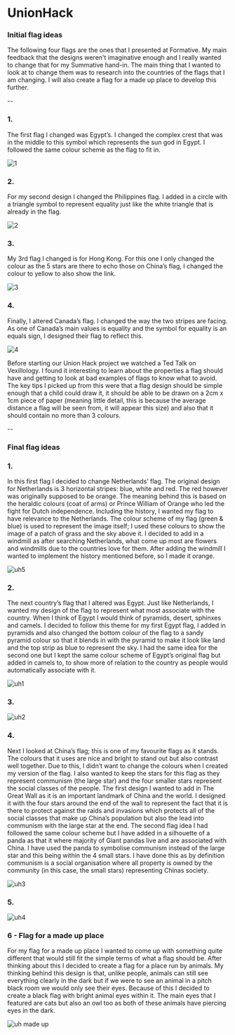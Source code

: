 # UnionHack

###   Initial flag ideas

The following four flags are the ones that I presented at Formative. My main feedback that the designs weren't imaginative enough and I really wanted to change that for my Summative hand-in. The main thing that I wanted to look at to change them was to research into the countries of the flags that I am changing. I will also create a flag for a made up place to develop this further.

--

### 1. 
The first flag I changed was Egypt’s. I changed the complex crest that was in the middle to this symbol which represents the sun god in Egypt. I followed the same colour scheme as the flag to fit in.

![1](https://cloud.githubusercontent.com/assets/22593770/19627497/cc538440-993f-11e6-8680-ad1c939b61a8.jpg) 

### 2. 
For my second design I changed the Philippines flag. I added in a circle with a triangle symbol to represent equality just like the white triangle that is already in the flag.

![2](https://cloud.githubusercontent.com/assets/22593770/19627510/1a856516-9940-11e6-85eb-cebf249db172.jpg)

### 3.
My 3rd flag I changed is for Hong Kong. For this one I only changed the colour as the 5 stars are there to echo those on China’s flag, I changed the colour to yellow to also show the link.

![3](https://cloud.githubusercontent.com/assets/22593770/19627518/45e02070-9940-11e6-9b97-b122fd2c3e1b.jpg)

### 4. 
Finally, I altered Canada’s flag. I changed the way the two stripes are facing. As one of Canada’s main values is equality and the symbol for equality is an equals sign, I designed their flag to reflect this.

![4](https://cloud.githubusercontent.com/assets/22593770/19627541/0a21fb7a-9941-11e6-8cbb-38780d5f8980.jpg)

Before starting our Union Hack project we watched a Ted Talk on Vexillology. I found it interesting to learn about the properties a flag should have and getting to look at bad examples of flags to know what to avoid. The key tips I picked up from this were that a flag design should be simple enough that a child could draw it, it should be able to be drawn on a 2cm x 1cm piece of paper (meaning little detail, this is because the average distance a flag will be seen from, it will appear this size) and also that it should contain no more than 3 colours. 

-- 
 
### Final flag ideas

### 1.
In this first flag I decided to change Netherlands’ flag. The original design for Netherlands is 3 horizontal stripes: blue, white and red. The red however was originally supposed to be orange. The meaning behind this is based on the heraldic colours (coat of arms) or Prince William of Orange who led the fight for Dutch independence. Including the history, I wanted my flag to have relevance to the Netherlands. The colour scheme of my flag (green & blue) is used to represent the image itself; I used these colours to show the image of a patch of grass and the sky above it. I decided to add in a windmill as after searching Netherlands, what come up most are flowers and windmills due to the countries love for them. After adding the windmill I wanted to implement the history mentioned before, so I made it orange. 

![uh5](https://cloud.githubusercontent.com/assets/22593770/20721695/ae724ac2-b65b-11e6-90a0-2777799a8354.jpg)

### 2. 
The next country’s flag that I altered was Egypt. Just like Netherlands, I wanted my design of the flag to represent what most associate with the country. When I think of Egypt I would think of pyramids, desert, sphinxes and camels. I decided to follow this theme for my first Egypt flag, I added in pyramids and also changed the bottom colour of the flag to a sandy pyramid colour so that it blends in with the pyramid to make it look like land and the top strip as blue to represent the sky. I had the same idea for the second one but I kept the same colour scheme of Egypt’s original flag but added in camels to, to show more of relation to the country as people would automatically associate with it. 

![uh1](https://cloud.githubusercontent.com/assets/22593770/20721691/ae656bb8-b65b-11e6-9281-440082af0f34.jpg)

### 3.

![uh2](https://cloud.githubusercontent.com/assets/22593770/20721692/ae6eed1e-b65b-11e6-9e92-0c422393e5ad.jpg)

### 4. 
Next I looked at China’s flag; this is one of my favourite flags as it stands. The colours that it uses are nice and bright to stand out but also contrast well together. Due to this, I didn’t want to change the colours when I created my version of the flag. I also wanted to keep the stars for this flag as they represent communism (the large star) and the four smaller stars represent the social classes of the people. The first design I wanted to add in The Great Wall as it is an important landmark of China and the world. I designed it with the four stars around the end of the wall to represent the fact that it is there to protect against the raids and invasions which protects all of the social classes that make up China’s population but also the lead into communism with the large star at the end. The second flag idea I had followed the same colour scheme but I have added in a silhouette of a panda as that it where majority of Giant pandas live and are associated with China. I have used the panda to symbolise communism instead of the large star and this being within the 4 small stars. I have done this as by definition communism is a social organisation where all property is owned by the community (in this case, the small stars) representing Chinas society. 

![uh3](https://cloud.githubusercontent.com/assets/22593770/20721693/ae6fb26c-b65b-11e6-8b62-8b43265b7814.jpg)


### 5. 
![uh4](https://cloud.githubusercontent.com/assets/22593770/20721694/ae70b0a4-b65b-11e6-8c70-c7d5b18ec8f9.jpg)

### 6 - Flag for a made up place 
For my flag for a made up place I wanted to come up with something quite different that would still fit the simple terms of what a flag should be. After thinking about this I decided to create a flag for a place run by animals. My thinking behind this design is that, unlike people, animals can still see everything clearly in the dark but if we were to see an animal in a pitch black room we would only see their eyes. Because of this I decided to create a black flag with bright animal eyes within it. The main eyes that I featured are cats but also an owl too as both of these animals have piercing eyes in the dark. 

![uh made up](https://cloud.githubusercontent.com/assets/22593770/20721690/ae50fe12-b65b-11e6-8338-4b1af00eb63c.jpg)

